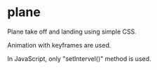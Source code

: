# plane
Plane take off and landing using simple CSS.

Animation with keyframes are used.

In JavaScript, only "setIntervel()" method is used.
